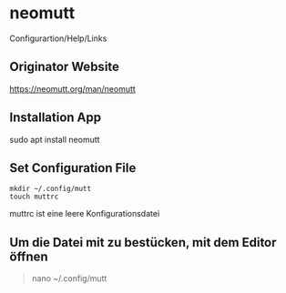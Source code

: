 # neomutt
Configurartion/Help/Links

## Originator Website
https://neomutt.org/man/neomutt

## Installation App
sudo apt install neomutt

## Set Configuration File
```
mkdir ~/.config/mutt
touch muttrc
```

muttrc ist eine leere Konfigurationsdatei

## Um die Datei mit zu bestücken, mit dem Editor öffnen
> nano ~/.config/mutt
